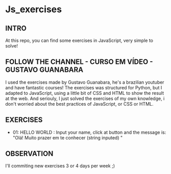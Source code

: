 # Js_exercises

## INTRO
At this repo, you can find some exercises in JavaScript, very simple to solve!

## FOLLOW THE CHANNEL - CURSO EM VÍDEO - GUSTAVO GUANABARA
I used the exercises made by Gustavo Guanabara, he's a brazilian youtuber and have fantastic courses! The exercises was structured for Python, but I adapted to JavaScript, using a little bit
of CSS and HTML to show the result at the web.
And seriouly, I just solved the exercises of my own knowledge, i don't worried about the best practices of JavaScript, or CSS or HTML.

## EXERCISES
- 01: HELLO WORLD : Input your name, click at button and the message is: "Olá! Muito prazer em te conhecer (string inputed) "

## OBSERVATION
I'll commiting new exercises 3 or 4 days per week ;)